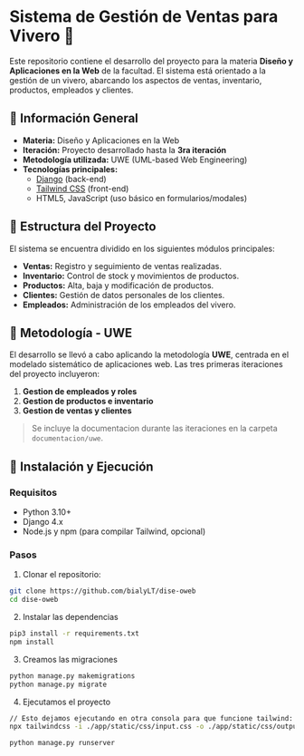 # Sistema de Gestión de Ventas para Vivero 🌿

Este repositorio contiene el desarrollo del proyecto para la materia **Diseño y Aplicaciones en la Web** de la facultad. El sistema está orientado a la gestión de un vivero, abarcando los aspectos de ventas, inventario, productos, empleados y clientes.

## 📌 Información General

- **Materia:** Diseño y Aplicaciones en la Web
- **Iteración:** Proyecto desarrollado hasta la **3ra iteración**
- **Metodología utilizada:** UWE (UML-based Web Engineering)
- **Tecnologías principales:** 
  - [Django](https://www.djangoproject.com/) (back-end)
  - [Tailwind CSS](https://tailwindcss.com/) (front-end)
  - HTML5, JavaScript (uso básico en formularios/modales)

## 📂 Estructura del Proyecto

El sistema se encuentra dividido en los siguientes módulos principales:

- **Ventas:** Registro y seguimiento de ventas realizadas.
- **Inventario:** Control de stock y movimientos de productos.
- **Productos:** Alta, baja y modificación de productos.
- **Clientes:** Gestión de datos personales de los clientes.
- **Empleados:** Administración de los empleados del vivero.

## 🧠 Metodología - UWE

El desarrollo se llevó a cabo aplicando la metodología **UWE**, centrada en el modelado sistemático de aplicaciones web. Las tres primeras iteraciones del proyecto incluyeron:

1. **Gestion de empleados y roles**
2. **Gestion de productos e inventario**
3. **Gestion de ventas y clientes**

> Se incluye la documentacion durante las iteraciones en la carpeta `documentacion/uwe`.

## 🚀 Instalación y Ejecución

### Requisitos

- Python 3.10+
- Django 4.x
- Node.js y npm (para compilar Tailwind, opcional)

### Pasos

1. Clonar el repositorio:

```bash
git clone https://github.com/bialyLT/dise-oweb
cd dise-oweb
```
2. Instalar las dependencias 

```bash
pip3 install -r requirements.txt
npm install
```
3. Creamos las migraciones

```bash
python manage.py makemigrations
python manage.py migrate
```

4. Ejecutamos el proyecto

```bash
// Esto dejamos ejecutando en otra consola para que funcione tailwind:
npx tailwindcss -i ./app/static/css/input.css -o ./app/static/css/output.css --watch

python manage.py runserver
```
